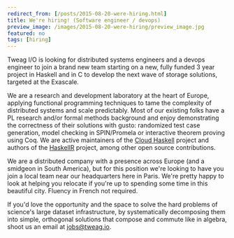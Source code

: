 ```yaml
---
redirect_from: [/posts/2015-08-20-were-hiring.html]
title: We're hiring! (Software engineer / devops)
preview_image: /images/2015-08-20-were-hiring/preview_image.jpg
featured: no
tags: [hiring]
---
```


Tweag I/O is looking for distributed systems engineers and a devops engineer to join a brand new team starting on a new, fully funded 3 year project in Haskell and in C to develop the next wave of storage solutions, targeted at the Exascale.

<!--more-->

We are a research and development laboratory at the heart of Europe, applying functional programming techniques to tame the complexity of distributed systems and scale predictably. Most of our existing folks have a PL research and/or formal methods background and enjoy demonstrating the correctness of their solutions with gusto: randomized test case generation, model checking in SPIN/Promela or interactive theorem proving using Coq. We are active maintainers of the [Cloud Haskell](http://haskell-distributed.github.io/) project and authors of the [HaskellR](http://tweag.github.io/HaskellR/) project, among other open source contributions.

We are a distributed company with a presence across Europe (and a smidgeon in South America), but for this position we're looking to have you join a local team near our headquarters here in Paris. We're pretty happy to look at helping you relocate if you're up to spending some time in this beautiful city. Fluency in French not required.

If you'd love the opportunity and the space to solve the hard problems of science's large dataset infrastructure, by systematically decomposing them into simple, orthogonal solutions that compose and commute like in algebra, shoot us an email at [jobs@tweag.io](mailto:jobs@tweag.io).
